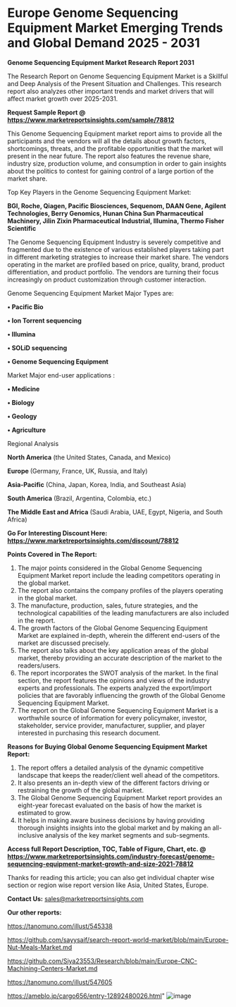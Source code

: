 # Europe Genome Sequencing Equipment Market Emerging Trends and Global Demand 2025 - 2031

<strong>Genome Sequencing Equipment Market Research Report 2031</strong>

The Research Report on Genome Sequencing Equipment Market is a Skillful and Deep Analysis of the Present Situation and Challenges. This research report also analyzes other important trends and market drivers that will affect market growth over 2025-2031.

<strong>Request Sample Report @ <a href=https://www.marketreportsinsights.com/sample/78812>https://www.marketreportsinsights.com/sample/78812</a></strong>

This Genome Sequencing Equipment market report aims to provide all the participants and the vendors will all the details about growth factors, shortcomings, threats, and the profitable opportunities that the market will present in the near future. The report also features the revenue share, industry size, production volume, and consumption in order to gain insights about the politics to contest for gaining control of a large portion of the market share.

Top Key Players in the Genome Sequencing Equipment Market:

<strong>BGI, Roche, Qiagen, Pacific Biosciences, Sequenom, DAAN Gene, Agilent Technologies, Berry Genomics, Hunan China Sun Pharmaceutical Machinery, Jilin Zixin Pharmaceutical Industrial, Illumina, Thermo Fisher Scientific</strong>

The Genome Sequencing Equipment Industry is severely competitive and fragmented due to the existence of various established players taking part in different marketing strategies to increase their market share. The vendors operating in the market are profiled based on price, quality, brand, product differentiation, and product portfolio. The vendors are turning their focus increasingly on product customization through customer interaction.

Genome Sequencing Equipment Market Major Types are:

<strong>• Pacific Bio

• Ion Torrent sequencing

• Illumina

• SOLiD sequencing

• Genome Sequencing Equipment</strong>

Market Major end-user applications :

<strong>• Medicine

• Biology

• Geology

• Agriculture</strong>

Regional Analysis

</u><strong><b>North America</b></strong> (the United States, Canada, and Mexico)

<strong><b>Europe </b></strong>(Germany, France, UK, Russia, and Italy)

<strong><b>Asia-Pacific</b></strong> (China, Japan, Korea, India, and Southeast Asia)

<strong><b>South America</b></strong> (Brazil, Argentina, Colombia, etc.)

<strong><b>The Middle East and Africa</b></strong> (Saudi Arabia, UAE, Egypt, Nigeria, and South Africa)

<strong>Go For Interesting Discount Here: <a href=https://www.marketreportsinsights.com/discount/78812>https://www.marketreportsinsights.com/discount/78812</a></strong>

<strong>Points Covered in The Report:</strong>
<ol>
  <li>The major points considered in the Global Genome Sequencing Equipment Market report include the leading competitors operating in the global market.</li>
  <li>The report also contains the company profiles of the players operating in the global market.</li>
  <li>The manufacture, production, sales, future strategies, and the technological capabilities of the leading manufacturers are also included in the report.</li>
  <li>The growth factors of the Global Genome Sequencing Equipment Market are explained in-depth, wherein the different end-users of the market are discussed precisely.</li>
  <li>The report also talks about the key application areas of the global market, thereby providing an accurate description of the market to the readers/users.</li>
  <li>The report incorporates the SWOT analysis of the market. In the final section, the report features the opinions and views of the industry experts and professionals. The experts analyzed the export/import policies that are favorably influencing the growth of the Global Genome Sequencing Equipment Market.</li>
  <li>The report on the Global Genome Sequencing Equipment Market is a worthwhile source of information for every policymaker, investor, stakeholder, service provider, manufacturer, supplier, and player interested in purchasing this research document.</li>
</ol>
<strong>Reasons for Buying Global Genome Sequencing Equipment Market Report:</strong>

<ol>
  <li>The report offers a detailed analysis of the dynamic competitive landscape that keeps the reader/client well ahead of the competitors.</li>
  <li>It also presents an in-depth view of the different factors driving or restraining the growth of the global market.</li>
  <li>The Global Genome Sequencing Equipment Market report provides an eight-year forecast evaluated on the basis of how the market is estimated to grow.</li>
  <li>It helps in making aware business decisions by having providing thorough insights insights into the global market and by making an all-inclusive analysis of the key market segments and sub-segments.</li>
</ol>
<strong>Access full Report Description, TOC, Table of Figure, Chart, etc. @ <a href=https://www.marketreportsinsights.com/industry-forecast/genome-sequencing-equipment-market-growth-and-size-2021-78812>https://www.marketreportsinsights.com/industry-forecast/genome-sequencing-equipment-market-growth-and-size-2021-78812</a></strong>


Thanks for reading this article; you can also get individual chapter wise section or region wise report version like Asia, United States, Europe.

<strong>Contact Us:</strong>
sales@marketreportsinsights.com

<strong>Our other reports:</strong>

<a href=https://tanomuno.com/illust/545338>https://tanomuno.com/illust/545338</a>

<a href=https://github.com/sayysaif/search-report-world-market/blob/main/Europe-Nut-Meals-Market.md>https://github.com/sayysaif/search-report-world-market/blob/main/Europe-Nut-Meals-Market.md</a>

<a href=https://github.com/Siya23553/Research/blob/main/Europe-CNC-Machining-Centers-Market.md>https://github.com/Siya23553/Research/blob/main/Europe-CNC-Machining-Centers-Market.md</a>

<a href=https://tanomuno.com/illust/547605>https://tanomuno.com/illust/547605</a>

<a href=https://ameblo.jp/cargo656/entry-12892480026.html>https://ameblo.jp/cargo656/entry-12892480026.html</a>"
![image](https://github.com/user-attachments/assets/9c31d850-4ac6-4690-8473-ec234cde6d94)

